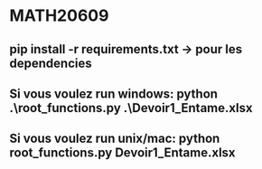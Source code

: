 # MATH20609

## pip install -r requirements.txt -> pour les dependencies
## Si vous voulez run windows: python .\root_functions.py .\Devoir1_Entame.xlsx
## Si vous voulez run unix/mac: python root_functions.py Devoir1_Entame.xlsx